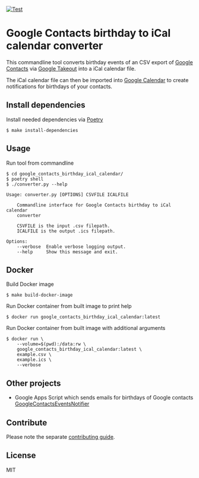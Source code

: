 [![Test](https://github.com/escalate/google-contacts-birthday-ical-calendar/actions/workflows/test.yml/badge.svg?branch=master&event=push)](https://github.com/escalate/google-contacts-birthday-ical-calendar/actions/workflows/test.yml)

# Google Contacts birthday to iCal calendar converter

This commandline tool converts birthday events of an CSV export of [Google Contacts](https://contacts.google.com/) via [Google Takeout](https://takeout.google.com/) into a iCal calendar file.

The iCal calendar file can then be imported into [Google Calendar](https://calendar.google.com/) to create notifications for birthdays of your contacts.

## Install dependencies

Install needed dependencies via [Poetry](https://python-poetry.org/)

```
$ make install-dependencies
```

## Usage

Run tool from commandline
```
$ cd google_contacts_birthday_ical_calendar/
$ poetry shell
$ ./converter.py --help

Usage: converter.py [OPTIONS] CSVFILE ICALFILE

    Commandline interface for Google Contacts birthday to iCal calendar
    converter

    CSVFILE is the input .csv filepath.
    ICALFILE is the output .ics filepath.

Options:
    --verbose  Enable verbose logging output.
    --help     Show this message and exit.
```

## Docker

Build Docker image
```
$ make build-docker-image
```

Run Docker container from built image to print help
```
$ docker run google_contacts_birthday_ical_calendar:latest
```

Run Docker container from built image with additional arguments
```
$ docker run \
    --volume=$(pwd):/data:rw \
    google_contacts_birthday_ical_calendar:latest \
    example.csv \
    example.ics \
    --verbose
```

## Other projects

* Google Apps Script which sends emails for birthdays of Google contacts [GoogleContactsEventsNotifier](https://github.com/GioBonvi/GoogleContactsEventsNotifier)

## Contribute

Please note the separate [contributing guide](https://github.com/escalate/google-contacts-birthday-ical-calendar/blob/master/CONTRIBUTING.md).

## License

MIT

